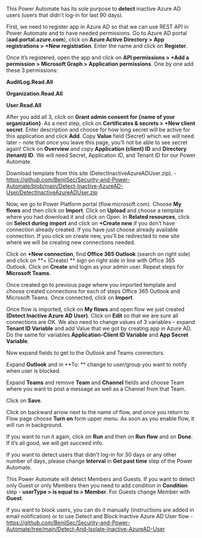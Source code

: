 This Power Automate has its sole purpose to **detect** inactive Azure AD users (users that didn't log-in for last 90 days).

First, we need to register app in Azure AD so that we can use REST API in Power Automate and to have needed permissions. Go to Azure AD portal (**aad.portal.azure.com**), click on **Azure Active Directory > App registrations > +New registration**. Enter the name and click on **Register**.

Once it’s registered, open the app and click on **API permissions > +Add a permission > Microsoft Graph > Application permissions**. One by one add these 3 permissions:

**AuditLog.Read.All**

**Organization.Read.All**

**User.Read.All**

After you add all 3, click on **Grant admin consent for {name of your organization}**.
As a next step, click on **Certificates & secrets > +New client secret**. Enter description and choose for how long secret will be active for this application and click **Add**. Copy **Value** field (Secret) which we will need later – note that once you leave this page, you’ll not be able to see secret again!
Click on **Overview** and copy **Application (client) ID** and **Directory (tenant) ID**.
We will need Secret, Application ID, and Tenant ID for our Power Automate.

Download template from this site (DetectInactiveAzureADUser.zip). - https://github.com/BenjiSec/Security-and-Power-Automate/blob/main/Detect-Inactive-AzureAD-User/DetectInactiveAzureADUser.zip

Now, we go to Power Platform portal (flow.microsoft.com). Choose **My flows** and then click on **Import**. Click on **Upload** and choose a template where you had download it and click on Open. In **Related resources**, click on **Select during import** and click on **+Create new** if you don’t have connection already created. If you have just choose already available connection. If you click on create new, you’ll be redirected to new site where we will be creating new connections needed.  

Click on **+New connection**, find **Office 365 Outlook** (search on right side) and click on **+ (Create) ** sign on right side in line with Office 365 Outlook. Click on **Create** and login as your admin user. Repeat steps for **Microsoft Teams**. 

Once created go to previous page where you imported template and choose created connections for each of steps Office 365 Outlook and Microsoft Teams. Once connected, click on **Import**. 

Once flow is imported, click on **My flows** and open flow we just created **(Detect Inactive Azure AD User)**. Click on **Edit** so that we are sure all connections are OK. We also need to change values of 3 variables – expand **Tenant ID Variable** and add Value that we got by creating app in Azure AD. Do the same for variables **Application-Client ID Variable** and **App Secret Variable**. 

Now expand fields to get to the Outlook and Teams connectors.

Expand **Outlook** and in **To: ** change to user/group you want to notify when user is blocked. 

Expand **Teams** and remove **Team** and **Channel** fields and choose Team where you want to post a message as well as a Channel from that Team. 

Click on **Save**.

Click on backward arrow next to the name of flow, and once you return to Flow page choose **Turn on** form upper menu. As soon as you enable flow, it will run in background.

If you want to run it again, click on **Run** and then on **Run flow** and on **Done**. If it’s all good, we will get succeed info. 

If you want to detect users that didn't log-in for 30 days or any other number of days, please change **Interval** in **Get past time** step of the Power Automate.

This Power Automate will detect Members and Guests. If you want to detect only Guest or only Members then you need to add condition in **Condition** step - **userType > is equal to > Member**. For Guests change Member with **Guest**. 

If you want to block users, you can do it manually (instructions are added in email notification) or to use Detect and Block Inactive Azure AD User flow - https://github.com/BenjiSec/Security-and-Power-Automate/tree/main/Detect-And-Isolate-Inactive-AzureAD-User
